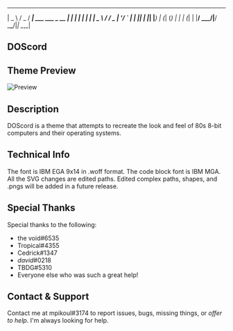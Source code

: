   ____   ___  ____                    _ 
 |  _ \ / _ \/ ___|  ___ ___  _ __ __| |
 | | | | | | \___ \ / __/ _ \| '__/ _` |
 | |_| | |_| |___) | (_| (_) | | | (_| |
 |____/ \___/|____/ \___\___/|_|  \__,_|
 
 ## DOScord
 
## Theme Preview
![Preview](https://i.imgur.com/WsvfoqP.png)

## Description
DOScord is a theme that attempts to recreate the look and feel of 80s 8-bit computers and their operating systems.

## Technical Info
The font is IBM EGA 9x14 in .woff format. The code block font is IBM MGA. All the SVG changes are edited paths. 
Edited complex paths, shapes, and .pngs will be added in a future release.

## Special Thanks
Special thanks to the following: 
- the void#6535
- Tropical#4355
- Cedrick#1347
- _david_#0218
- TBDG#5310
- Everyone else who was such a great help!

## Contact & Support
Contact me at mpikoul#3174 to report issues, bugs, missing things, or *offer to help*. I'm always looking for help.
